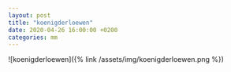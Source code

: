```yaml
---
layout: post
title: "koenigderloewen"
date: 2020-04-26 16:00:00 +0200
categories: mm
---
```

![koenigderloewen]({% link /assets/img/koenigderloewen.png %})
